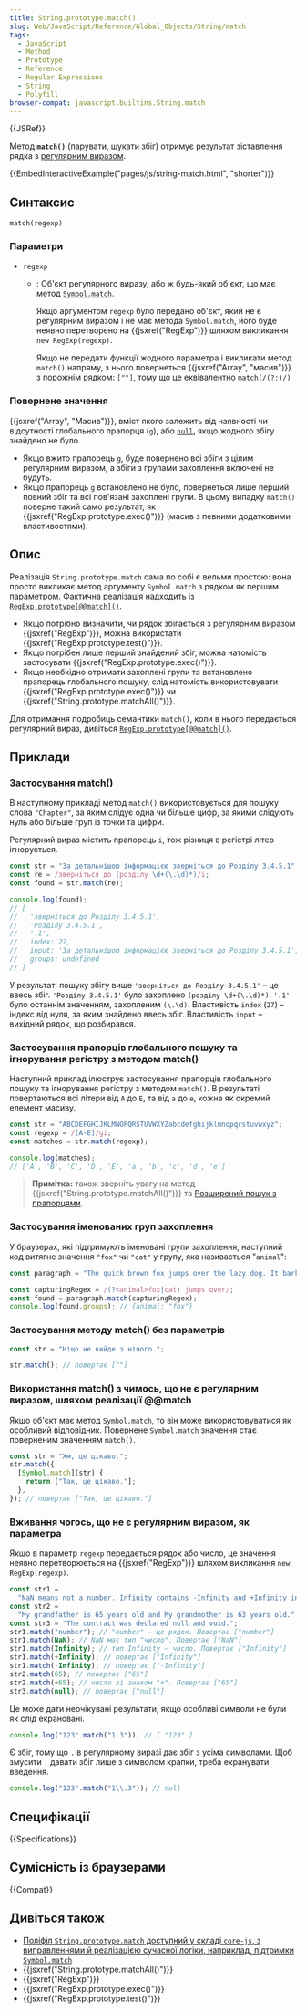 ```yaml
---
title: String.prototype.match()
slug: Web/JavaScript/Reference/Global_Objects/String/match
tags:
  - JavaScript
  - Method
  - Prototype
  - Reference
  - Regular Expressions
  - String
  - Polyfill
browser-compat: javascript.builtins.String.match
---
```


{{JSRef}}

Метод **`match()`** (парувати, шукати збіг) отримує результат зіставлення рядка з [регулярним виразом](/uk/docs/Web/JavaScript/Guide/Regular_Expressions).

{{EmbedInteractiveExample("pages/js/string-match.html", "shorter")}}

## Синтаксис

```js-nolint
match(regexp)
```

### Параметри

- `regexp`

  - : Об'єкт регулярного виразу, або ж будь-який об'єкт, що має метод [`Symbol.match`](/uk/docs/Web/JavaScript/Reference/Global_Objects/Symbol/match).

    Якщо аргументом `regexp` було передано об'єкт, який не є регулярним виразом і не має метода `Symbol.match`, його буде неявно перетворено на {{jsxref("RegExp")}} шляхом викликання `new RegExp(regexp)`.

    Якщо не передати функції жодного параметра і викликати метод `match()` напряму, з нього повернеться {{jsxref("Array", "масив")}} з порожнім рядком: `[""]`, тому що це еквівалентно `match(/(?:)/)`

### Повернене значення

{{jsxref("Array", "Масив")}}, вміст якого залежить від наявності чи відсутності глобального прапорця (`g`), або [`null`](/uk/docs/Web/JavaScript/Reference/Operators/null), якщо жодного збігу знайдено не було.

- Якщо вжито прапорець `g`, буде повернено всі збіги з цілим регулярним виразом, а збіги з групами захоплення включені не будуть.
- Якщо прапорець `g` встановлено не було, повернеться лише перший повний збіг та всі пов'язані захоплені групи. В цьому випадку `match()` поверне такий само результат, як {{jsxref("RegExp.prototype.exec()")}} (масив з певними додатковими властивостями).

## Опис

Реалізація `String.prototype.match` сама по собі є вельми простою: вона просто викликає метод аргументу `Symbol.match` з рядком як першим параметром. Фактична реалізація надходить із [`RegExp.prototype[@@match]()`](/uk/docs/Web/JavaScript/Reference/Global_Objects/RegExp/@@match).

- Якщо потрібно визначити, чи рядок збігається з регулярним виразом {{jsxref("RegExp")}}, можна використати {{jsxref("RegExp.prototype.test()")}}.
- Якщо потрібен лише перший знайдений збіг, можна натомість застосувати {{jsxref("RegExp.prototype.exec()")}}.
- Якщо необхідно отримати захоплені групи та встановлено прапорець глобального пошуку, слід натомість використовувати {{jsxref("RegExp.prototype.exec()")}} чи {{jsxref("String.prototype.matchAll()")}}.

Для отримання подробиць семантики `match()`, коли в нього передається регулярний вираз, дивіться [`RegExp.prototype[@@match]()`](/uk/docs/Web/JavaScript/Reference/Global_Objects/RegExp/@@match).

## Приклади

### Застосування match()

В наступному прикладі метод `match()` використовується для пошуку слова `"Chapter"`, за яким слідує одна чи більше цифр, за якими слідують нуль або більше груп із точки та цифри.

Регулярний вираз містить прапорець `i`, тож різниця в регістрі літер ігнорується.

```js
const str = "За детальнішою інформацією зверніться до Розділу 3.4.5.1";
const re = /зверніться до (розділу \d+(\.\d)*)/i;
const found = str.match(re);

console.log(found);
// [
//   'зверніться до Розділу 3.4.5.1',
//   'Розділу 3.4.5.1',
//   '.1',
//   index: 27,
//   input: 'За детальнішою інформацією зверніться до Розділу 3.4.5.1',
//   groups: undefined
// ]
```

У результаті пошуку збігу вище `'зверніться до Розділу 3.4.5.1'` – це ввесь збіг. `'Розділу 3.4.5.1'` було захоплено `(розділу \d+(\.\d)*)`. `'.1'` було останнім значенням, захопленим `(\.\d)`. Властивість `index` (`27`) – індекс від нуля, за яким знайдено ввесь збіг. Властивість `input` – вихідний рядок, що розбирався.

### Застосування прапорців глобального пошуку та ігнорування регістру з методом match()

Наступний приклад ілюструє застосування прапорців глобального пошуку та ігнорування регістру з методом `match()`. В результаті повертаються всі літери від `A` до `E`, та від `a` до `e`, кожна як окремий елемент масиву.

```js
const str = "ABCDEFGHIJKLMNOPQRSTUVWXYZabcdefghijklmnopqrstuvwxyz";
const regexp = /[A-E]/gi;
const matches = str.match(regexp);

console.log(matches);
// ['A', 'B', 'C', 'D', 'E', 'a', 'b', 'c', 'd', 'e']
```

> **Примітка:** також зверніть увагу на метод {{jsxref("String.prototype.matchAll()")}} та [Розширений пошук з прапорцями](/uk/docs/Web/JavaScript/Guide/Regular_Expressions#pohlyblenyi-poshuk-z-poznachkamy).

### Застосування іменованих груп захоплення

У браузерах, які підтримують іменовані групи захоплення, наступний код витягне значення `"fox"` чи `"cat"` у групу, яка називається "`animal`":

```js
const paragraph = "The quick brown fox jumps over the lazy dog. It barked.";

const capturingRegex = /(?<animal>fox|cat) jumps over/;
const found = paragraph.match(capturingRegex);
console.log(found.groups); // {animal: "fox"}
```

### Застосування методу match() без параметрів

```js
const str = "Ніщо не вийде з нічого.";

str.match(); // повертає [""]
```

### Використання match() з чимось, що не є регулярним виразом, шляхом реалізації @@match

Якщо об'єкт має метод `Symbol.match`, то він може використовуватися як особливий відповідник. Повернене `Symbol.match` значення стає поверненим значенням `match()`.

```js
const str = "Хм, це цікаво.";
str.match({
  [Symbol.match](str) {
    return ["Так, це цікаво."];
  },
}); // повертає ["Так, це цікаво."]
```

### Вживання чогось, що не є регулярним виразом, як параметра

Якщо в параметр `regexp` передається рядок або число, це значення неявно перетворюється на {{jsxref("RegExp")}} шляхом викликання `new RegExp(regexp)`.

```js
const str1 =
  "NaN means not a number. Infinity contains -Infinity and +Infinity in JavaScript.";
const str2 =
  "My grandfather is 65 years old and My grandmother is 63 years old.";
const str3 = "The contract was declared null and void.";
str1.match("number"); // "number" — це рядок. Повертає ["number"]
str1.match(NaN); // NaN має тип "число". Повертає ["NaN"]
str1.match(Infinity); // тип Infinity — число. Повертає ["Infinity"]
str1.match(+Infinity); // повертає ["Infinity"]
str1.match(-Infinity); // повертає ["-Infinity"]
str2.match(65); // повертає ["65"]
str2.match(+65); // число зі знаком "+". Повертає ["65"]
str3.match(null); // повертає ["null"]
```

Це може дати неочікувані результати, якщо особливі символи не були як слід екрановані.

```js
console.log("123".match("1.3")); // [ "123" ]
```

Є збіг, тому що `.` в регулярному виразі дає збіг з усіма символами. Щоб змусити `.` давати збіг лише з символом крапки, треба екранувати введення.

```js
console.log("123".match("1\\.3")); // null
```

## Специфікації

{{Specifications}}

## Сумісність із браузерами

{{Compat}}

## Дивіться також

- [Поліфіл `String.prototype.match` доступний у складі `core-js`, з виправленнями й реалізацією сучасної логіки, наприклад, підтримки `Symbol.match`](https://github.com/zloirock/core-js#ecmascript-string-and-regexp)
- {{jsxref("String.prototype.matchAll()")}}
- {{jsxref("RegExp")}}
- {{jsxref("RegExp.prototype.exec()")}}
- {{jsxref("RegExp.prototype.test()")}}
